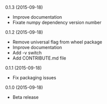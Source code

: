 0.1.3 (2015-09-18)

- Improve documentation
- Fixate numpy dependency version number

0.1.2 (2015-09-18)

- Remove universal flag from wheel package
- Improve documentation
- Add -v switch
- Add CONTRIBUTE.md file

0.1.1 (2015-09-18)

- Fix packaging issues

0.1.0 (2015-09-18)

- Beta release
